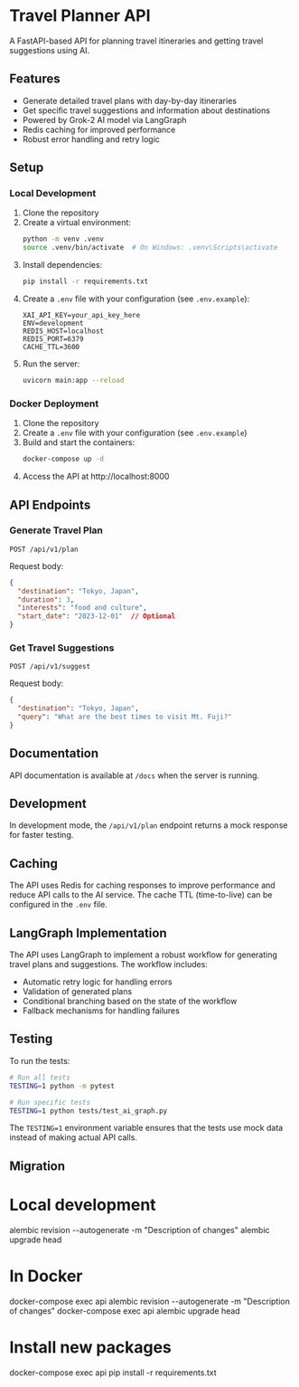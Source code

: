 # Travel Planner API

A FastAPI-based API for planning travel itineraries and getting travel suggestions using AI.

## Features

- Generate detailed travel plans with day-by-day itineraries
- Get specific travel suggestions and information about destinations
- Powered by Grok-2 AI model via LangGraph
- Redis caching for improved performance
- Robust error handling and retry logic

## Setup

### Local Development

1. Clone the repository
2. Create a virtual environment:
   ```bash
   python -m venv .venv
   source .venv/bin/activate  # On Windows: .venv\Scripts\activate
   ```
3. Install dependencies:
   ```bash
   pip install -r requirements.txt
   ```
4. Create a `.env` file with your configuration (see `.env.example`):
   ```
   XAI_API_KEY=your_api_key_here
   ENV=development
   REDIS_HOST=localhost
   REDIS_PORT=6379
   CACHE_TTL=3600
   ```
5. Run the server:
   ```bash
   uvicorn main:app --reload
   ```

### Docker Deployment

1. Clone the repository
2. Create a `.env` file with your configuration (see `.env.example`)
3. Build and start the containers:
   ```bash
   docker-compose up -d
   ```
4. Access the API at http://localhost:8000

## API Endpoints

### Generate Travel Plan

```
POST /api/v1/plan
```

Request body:
```json
{
  "destination": "Tokyo, Japan",
  "duration": 3,
  "interests": "food and culture",
  "start_date": "2023-12-01"  // Optional
}
```

### Get Travel Suggestions

```
POST /api/v1/suggest
```

Request body:
```json
{
  "destination": "Tokyo, Japan",
  "query": "What are the best times to visit Mt. Fuji?"
}
```

## Documentation

API documentation is available at `/docs` when the server is running.

## Development

In development mode, the `/api/v1/plan` endpoint returns a mock response for faster testing.

## Caching

The API uses Redis for caching responses to improve performance and reduce API calls to the AI service. The cache TTL (time-to-live) can be configured in the `.env` file. 

## LangGraph Implementation

The API uses LangGraph to implement a robust workflow for generating travel plans and suggestions. The workflow includes:

- Automatic retry logic for handling errors
- Validation of generated plans
- Conditional branching based on the state of the workflow
- Fallback mechanisms for handling failures

## Testing

To run the tests:

```bash
# Run all tests
TESTING=1 python -m pytest

# Run specific tests
TESTING=1 python tests/test_ai_graph.py
```

The `TESTING=1` environment variable ensures that the tests use mock data instead of making actual API calls.


## Migration

# Local development
alembic revision --autogenerate -m "Description of changes"
alembic upgrade head

# In Docker
docker-compose exec api alembic revision --autogenerate -m "Description of changes"
docker-compose exec api alembic upgrade head

# Install new packages
docker-compose exec api pip install -r requirements.txt
